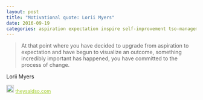 ```yaml
---
layout: post
title: "Motivational quote: Lorii Myers"
date: 2016-09-19
categories: aspiration expectation inspire self-improvement tso-management
---
```

> At that point where you have decided to upgrade from aspiration to expectation and have begun to visualize an outcome, something incredibly important has happened, you have committed to the process of change.

Lorii Myers

<span style="z-index:50;font-size:0.9em;"><img src="https://theysaidso.com/branding/theysaidso.png" height="20" width="20" alt="theysaidso.com"/><a href="https://theysaidso.com" title="Powered by quotes from theysaidso.com" style="color: #9fcc25; margin-left: 4px; vertical-align: middle;">theysaidso.com</a></span>
